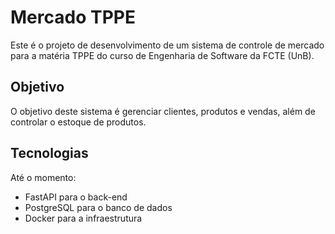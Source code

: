 # Mercado TPPE

Este é o projeto de desenvolvimento de um sistema de controle de mercado para a matéria TPPE do curso de Engenharia de Software da FCTE (UnB).

## Objetivo

O objetivo deste sistema é gerenciar clientes, produtos e vendas, além de controlar o estoque de produtos.

## Tecnologias

Até o momento:
- FastAPI para o back-end
- PostgreSQL para o banco de dados
- Docker para a infraestrutura
